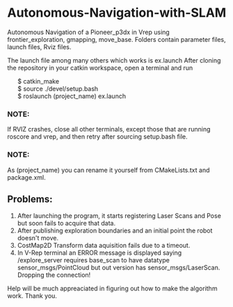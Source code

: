 <html>
<body>
<h1>Autonomous-Navigation-with-SLAM</h1>
<p>
Autonomous Navigation of a Pioneer_p3dx in Vrep using frontier_exploration, gmapping, move_base. 
Folders contain parameter files, launch files, Rviz files. 

The launch file among many others which works is ex.launch
After cloning the repository in your catkin workspace, open a terminal and run
</p>
<p>
<ul style="list-style-type:none">
 <li>$ catkin_make </li>
 <li>$ source ./devel/setup.bash </li>
 <li>$ roslaunch (project_name) ex.launch </li>
</ul>
</p>
<p>
<h3>NOTE:</h3> If RVIZ crashes, close all other terminals, except those that are running roscore and vrep, and then retry after sourcing setup.bash file.
</p>
<p>
<h3> NOTE:</h3> As (project_name) you can rename it yourself from CMakeLists.txt and package.xml.
</p>

<h2>Problems:</h2>
<p>
<ol>
 <li>After launching the program, it starts registering Laser Scans and Pose but soon fails to acquire that data.</li>
 <li>After publishing exploration boundaries and an initial point the robot doesn't move.</li>
 <li>CostMap2D Transform data aquisition fails due to a timeout.</li>
 <li>In V-Rep terminal an ERROR message is displayed saying /explore_server requires base_scan to have datatype sensor_msgs/PointCloud but out version has sensor_msgs/LaserScan. Dropping the connection! </li>
 </ol>
 </p>
 <p>
 Help will be much appreaciated in figuring out how to make the algorithm work.
 Thank you.
 </p>
</body>
</html>

